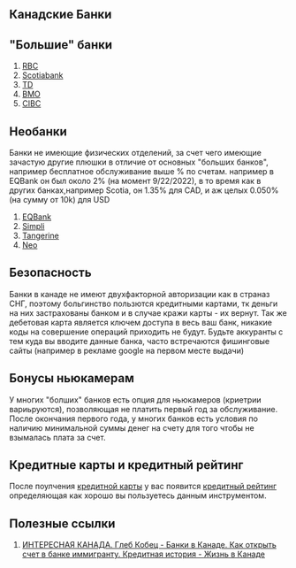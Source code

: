 ## Канадские Банки

## "Большие" банки
1. [RBC](rbc.md)
2. [Scotiabank](scotia.md)
3. [TD](td.md)
3. [BMO](https://www.bmo.com/main/personal)
4. [CIBC](cibc.md)

## Необанки
Банки не имеющие физических отделений, за счет чего имеющие зачастую другие плюшки в отличие от основных "больших банков", например бесплатное обслуживание выше % по счетам. например в EQBank он был около 2% (на момент 9/22/2022), в то время как в других банках,например Scotia, он 1.35% для CAD, и аж целых 0.050% (на сумму от 10k) для USD
1. [EQBank](https://www.eqbank.ca/)
2. [Simpli](https://www.simplii.com/en/home.html)
3. [Tangerine](tangerine.md)
4. [Neo](https://www.neofinancial.com/)

## Безопасность
Банки в канаде не имеют двухфакторной авторизации как в страназ СНГ, поэтому больгинство пользются кредитными картами, тк деньги на них застрахованы банком и в случае кражи карты - их вернут. Так же дебетовая карта является ключем доступа в весь ваш банк, никакие коды на совершение операций приходить не будут.
Будьте аккуранты с тем куда вы вводите данные банка, часто встречаются фишинговые сайты (например в рекламе google на первом месте выдачи)

## Бонусы ньюкамерам
У многих "болших" банков есть опция для ньюкамеров (криетрии вариьруются), позволяющая не платить первый год за обслуживание. После окончания первого года, у многих банков есть условия по наличию минимальной суммы денег на счету для того чтобы не взымалась плата за счет.

## Кредитные карты и кредитный рейтинг
После поулчения [кредитной карты](get_credit_card.md) у вас появится [кредитный рейтинг](credit_score.md) определяющая как хорошо вы пользуетесь данным инструментом.

## Полезные ссылки
1. [ИНТЕРЕСНАЯ КАНАДА. Глеб Кобец - Банки в Канаде. Как открыть счет в банке иммигранту. Кредитная история - Жизнь в Канаде](https://www.youtube.com/watch?v=Y-lOF46M8rQ&list=PLRY3kJNvPjt7pJSu9C0IWkW4-TWtky8k-&index=9)